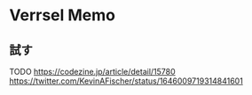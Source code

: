# Verrsel Memo

## 試す

TODO
https://codezine.jp/article/detail/15780
https://twitter.com/KevinAFischer/status/1646009719314841601
